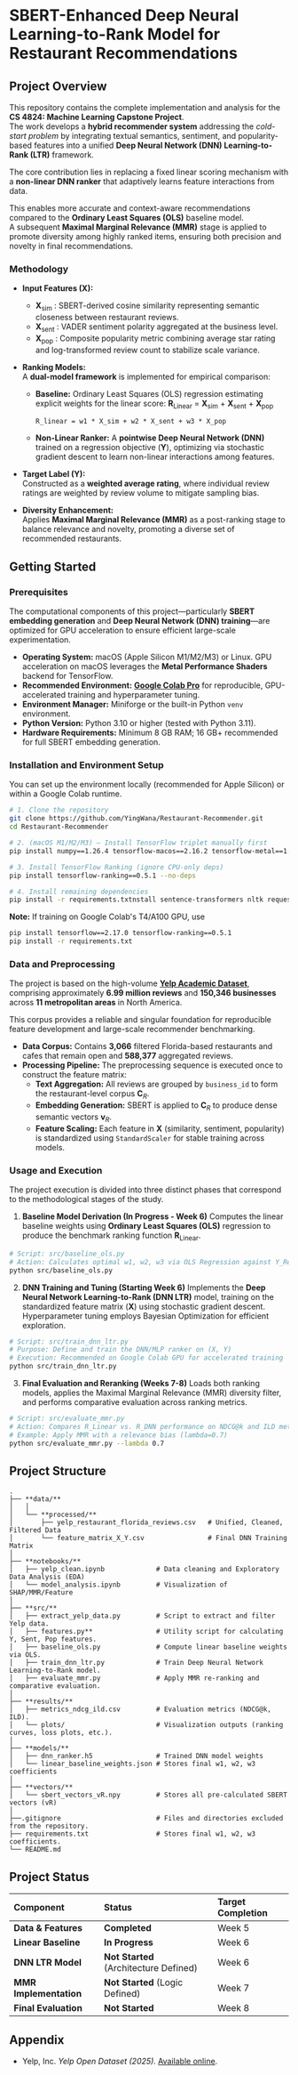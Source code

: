 # SBERT-Enhanced Deep Neural Learning-to-Rank Model for Restaurant Recommendations

## Project Overview

This repository contains the complete implementation and analysis for the **CS 4824: Machine Learning Capstone Project**.  
The work develops a **hybrid recommender system** addressing the *cold-start problem* by integrating textual semantics, sentiment, and popularity-based features into a unified **Deep Neural Network (DNN) Learning-to-Rank (LTR)** framework.

The core contribution lies in replacing a fixed linear scoring mechanism with a **non-linear DNN ranker** that adaptively learns feature interactions from data.  

This enables more accurate and context-aware recommendations compared to the **Ordinary Least Squares (OLS)** baseline model.  
A subsequent **Maximal Marginal Relevance (MMR)** stage is applied to promote diversity among highly ranked items, ensuring both precision and novelty in final recommendations.

### Methodology
 
* **Input Features ($\mathbf{X}$):**  
  * $\mathbf{X}_{\text{sim}}$ : SBERT-derived cosine similarity representing semantic closeness between restaurant reviews.  
  * $\mathbf{X}_{\text{sent}}$ : VADER sentiment polarity aggregated at the business level.  
  * $\mathbf{X}_{\text{pop}}$ : Composite popularity metric combining average star rating and log-transformed review count to stabilize scale variance.

* **Ranking Models:**  
  A **dual-model framework** is implemented for empirical comparison:
  * **Baseline:** Ordinary Least Squares (OLS) regression estimating explicit weights for the linear score:
    $\mathbf{R}_{\text{Linear}}$ = $\mathbf{X}_{\text{sim}}$ + $\mathbf{X}_{\text{sent}}$ + $\mathbf{X}_{\text{pop}}$
    ```
    R_linear = w1 * X_sim + w2 * X_sent + w3 * X_pop
    ```    
  * **Non-Linear Ranker:** A **pointwise Deep Neural Network (DNN)** trained on a regression objective ($\mathbf{Y}$), optimizing via stochastic gradient descent to learn non-linear interactions among features.

* **Target Label ($\mathbf{Y}$):**  
  Constructed as a **weighted average rating**, where individual review ratings are weighted by review volume to mitigate sampling bias.

* **Diversity Enhancement:**  
  Applies **Maximal Marginal Relevance (MMR)** as a post-ranking stage to balance relevance and novelty, promoting a diverse set of recommended restaurants.

## Getting Started

### Prerequisites

The computational components of this project—particularly **SBERT embedding generation** and **Deep Neural Network (DNN) training**—are optimized for GPU acceleration to ensure efficient large-scale experimentation.

* **Operating System:** macOS (Apple Silicon M1/M2/M3) or Linux. GPU acceleration on macOS leverages the **Metal Performance Shaders** backend for TensorFlow.  
* **Recommended Environment:** [**Google Colab Pro**](https://colab.research.google.com/signup) for reproducible, GPU-accelerated training and hyperparameter tuning.  
* **Environment Manager:** Miniforge or the built-in Python `venv` environment.  
* **Python Version:** Python 3.10 or higher (tested with Python 3.11).  
* **Hardware Requirements:** Minimum 8 GB RAM; 16 GB+ recommended for full SBERT embedding generation.

### Installation and Environment Setup

You can set up the environment locally (recommended for Apple Silicon) or within a Google Colab runtime.

```bash
# 1. Clone the repository
git clone https://github.com/YingWana/Restaurant-Recommender.git
cd Restaurant-Recommender

# 2. (macOS M1/M2/M3) — Install TensorFlow triplet manually first
pip install numpy==1.26.4 tensorflow-macos==2.16.2 tensorflow-metal==1.2.0

# 3. Install TensorFlow Ranking (ignore CPU-only deps)
pip install tensorflow-ranking==0.5.1 --no-deps

# 4. Install remaining dependencies
pip install -r requirements.txtnstall sentence-transformers nltk requests
```
**Note:** If training on Google Colab's T4/A100 GPU, use

```bash
pip install tensorflow==2.17.0 tensorflow-ranking==0.5.1
pip install -r requirements.txt
```

### Data and Preprocessing

The project is based on the high-volume [**Yelp Academic Dataset**](https://business.yelp.com/data/resources/open-dataset/), comprising approximately **6.99 million reviews** and **150,346 businesses** across **11 metropolitan areas** in North America.  

This corpus provides a reliable and singular foundation for reproducible feature development and large-scale recommender benchmarking.

* **Data Corpus:** Contains **3,066** filtered Florida-based restaurants and cafes that remain open and **588,377** aggregated reviews.
* **Processing Pipeline:** The preprocessing sequence is executed once to construct the feature matrix:
    * **Text Aggregation:** All reviews are grouped by `business_id` to form the restaurant-level corpus $\mathbf{C}_R$.
    * **Embedding Generation:** SBERT is applied to $\mathbf{C}_R$ to produce dense semantic vectors $\mathbf{v}_R$.
    * **Feature Scaling:** Each feature in $\mathbf{X}$ (similarity, sentiment, popularity) is standardized using `StandardScaler` for stable training across models.

### Usage and Execution

The project execution is divided into three distinct phases that correspond to the methodological stages of the study.

1.  **Baseline Model Derivation (In Progress - Week 6)**
Computes the linear baseline weights using **Ordinary Least Squares (OLS)** regression to produce the benchmark ranking function $\mathbf{R}_{\text{Linear}}$.

```bash
# Script: src/baseline_ols.py
# Action: Calculates optimal w1, w2, w3 via OLS Regression against Y_Relevance target.
python src/baseline_ols.py
```

2. **DNN Training and Tuning (Starting Week 6)**
Implements the **Deep Neural Network Learning-to-Rank (DNN LTR)** model, training on the standardized feature matrix ($\mathbf{X}$) using stochastic gradient descent.
Hyperparameter tuning employs Bayesian Optimization for efficient exploration.

```bash
# Script: src/train_dnn_ltr.py
# Purpose: Define and train the DNN/MLP ranker on (X, Y)
# Execution: Recommended on Google Colab GPU for accelerated training
python src/train_dnn_ltr.py
```

3. **Final Evaluation and Reranking (Weeks 7-8)**
Loads both ranking models, applies the Maximal Marginal Relevance (MMR) diversity filter, and performs comparative evaluation across ranking metrics.

```bash
# Script: src/evaluate_mmr.py
# Action: Compares R_Linear vs. R_DNN performance on NDCG@k and ILD metrics.
# Example: Apply MMR with a relevance bias (lambda=0.7)
python src/evaluate_mmr.py --lambda 0.7
```
## Project Structure

```text
.
├── **data/**
│   │
│   └── **processed/**
│       ├── yelp_restaurant_florida_reviews.csv   # Unified, Cleaned, Filtered Data 
│       └── feature_matrix_X_Y.csv                # Final DNN Training Matrix 
│
├── **notebooks/**
│   ├── yelp_clean.ipynb             # Data cleaning and Exploratory Data Analysis (EDA)
│   └── model_analysis.ipynb         # Visualization of SHAP/MMR/Feature 
│
├── **src/**
│   ├── extract_yelp_data.py         # Script to extract and filter Yelp data.
│   ├── features.py**                # Utility script for calculating Y, Sent, Pop features.
│   ├── baseline_ols.py              # Compute linear baseline weights via OLS.
│   ├── train_dnn_ltr.py             # Train Deep Neural Network Learning-to-Rank model.
│   ├── evaluate_mmr.py              # Apply MMR re-ranking and comparative evaluation.
│
├── **results/**
│   ├── metrics_ndcg_ild.csv         # Evaluation metrics (NDCG@k, ILD).
│   └── plots/                       # Visualization outputs (ranking curves, loss plots, etc.).
│
├── **models/**
│   ├── dnn_ranker.h5                # Trained DNN model weights
│   └── linear_baseline_weights.json # Stores final w1, w2, w3 coefficients
│
├── **vectors/**
│   └── sbert_vectors_vR.npy         # Stores all pre-calculated SBERT vectors (vR)
│
├──.gitignore                        # Files and directories excluded from the repository.
├── requirements.txt                 # Stores final w1, w2, w3 coefficients.
└── README.md
```

## Project Status

| Component | Status | Target Completion |
| :--- | :--- | :--- |
| **Data & Features** | **Completed** | Week 5 |
| **Linear Baseline** | **In Progress** | Week 6 |
| **DNN LTR Model** | **Not Started** (Architecture Defined) | Week 6 |
| **MMR Implementation** | **Not Started** (Logic Defined) | Week 7 |
| **Final Evaluation** | **Not Started** | Week 8 |

## Appendix
- Yelp, Inc. *Yelp Open Dataset (2025).* [Available online](https://business.yelp.com/data/resources/open-dataset/).  



